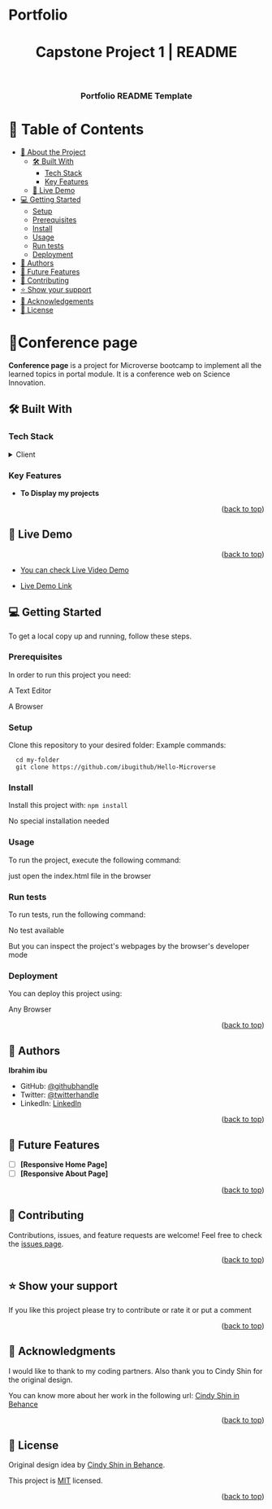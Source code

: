 # Portfolio<a name="readme-top"></a>

<div align="center">
  <h1> Capstone Project 1 | README </h1>
  <br/>

  <h3><b>Portfolio README Template</b></h3>

</div>

# 📗 Table of Contents

- [📖 About the Project](#about-project)
  - [🛠 Built With](#built-with)
    - [Tech Stack](#tech-stack)
    - [Key Features](#key-features)
  - [🚀 Live Demo](#live-demo)
- [💻 Getting Started](#getting-started)
  - [Setup](#setup)
  - [Prerequisites](#prerequisites)
  - [Install](#install)
  - [Usage](#usage)
  - [Run tests](#run-tests)
  - [Deployment](#triangular_flag_on_post-deployment)
- [👥 Authors](#authors)
- [🔭 Future Features](#future-features)
- [🤝 Contributing](#contributing)
- [⭐️ Show your support](#support)
- [🙏 Acknowledgements](#acknowledgements)
- [📝 License](#license)


# 📖Conference page  <a name="about-project"></a>
**Conference page** is a project for Microverse bootcamp to implement all the learned topics in portal module. It is a conference web on Science Innovation.

## 🛠 Built With <a name="built-with"></a>
### Tech Stack <a name="tech-stack"></a>
<details>
  <summary>Client</summary>
  <ul>
    <li><a href="https://reactjs.org/">HTML</a></li>
    <li><a href="https://reactjs.org/">CSS</a></li>
  </ul>
</details>


### Key Features <a name="key-features"></a>
- **To Display my projects**
<p align="right">(<a href="#readme-top">back to top</a>)</p>


## 🚀 Live Demo <a name="live-demo"></a>

<p align="right">(<a href="#readme-top">back to top</a>)</p>

- [You can check Live Video Demo](https://www.loom.com/share/cd79dbd60cd046bc9f3447c51c5bba68)

- [Live Demo Link](https://ibugithub.github.io/Portal_Capstone/)


## 💻 Getting Started <a name="getting-started"></a>
To get a local copy up and running, follow these steps.

### Prerequisites
In order to run this project you need:
<p> A Text Editor</p>
<p> A Browser </p>

### Setup
Clone this repository to your desired folder:
Example commands:
  
  ```
    cd my-folder 
    git clone https://github.com/ibugithub/Hello-Microverse
  ```


### Install
Install this project with:
  `npm install `
 <p>No special installation needed</p>


### Usage
To run the project, execute the following command:
<p> just open the index.html file in the browser</p>


### Run tests
To run tests, run the following command:
<p> No test available </p>
<p>But you can inspect the project's webpages by the browser's developer mode </p>


### Deployment
You can deploy this project using:
<p>Any Browser</p>
<p align="right">(<a href="#readme-top">back to top</a>)</p>



## 👥 Authors <a name="authors"></a>
 **Ibrahim ibu**
- GitHub: [@githubhandle](https://github.com/ibugithub)
- Twitter: [@twitterhandle](https://twitter.com/mdibrahimibuu)
- LinkedIn: [LinkedIn](https://linkedin.com/in/ibuu)
<p align="right">(<a href="#readme-top">back to top</a>)</p>



## 🔭 Future Features <a name="future-features"></a>
- [ ] **[Responsive Home Page]**
- [ ] **[Responsive About Page]**

<p align="right">(<a href="#readme-top">back to top</a>)</p>



## 🤝 Contributing <a name="contributing"></a>
Contributions, issues, and feature requests are welcome!
Feel free to check the [issues page](../../issues/).
<p align="right">(<a href="#readme-top">back to top</a>)</p>



## ⭐️ Show your support <a name="support"></a>
If you like this project please try to contribute or rate it or put a comment
<p align="right">(<a href="#readme-top">back to top</a>)</p>



## 🙏 Acknowledgments <a name="acknowledgements"></a>
I would like to thank to my coding partners. Also thank you to Cindy Shin for the original design.

You can know more about her work in the following url:
<a href="https://www.behance.net/adagio07">Cindy Shin in Behance</a>

<p align="right">(<a href="#readme-top">back to top</a>)</p>




## 📝 License <a name="license"></a>
Original design idea by <a href="https://www.behance.net/adagio07">Cindy Shin in Behance</a>.

This project is [MIT](./LICENSE.md) licensed.
<p align="right">(<a href="#readme-top">back to top</a>)</p>
